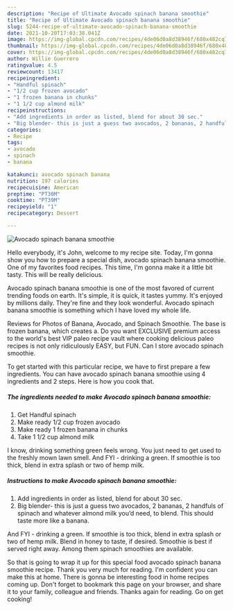 ```yaml
---
description: "Recipe of Ultimate Avocado spinach banana smoothie"
title: "Recipe of Ultimate Avocado spinach banana smoothie"
slug: 5244-recipe-of-ultimate-avocado-spinach-banana-smoothie
date: 2021-10-20T17:03:38.041Z
image: https://img-global.cpcdn.com/recipes/4de06d0a8d38946f/680x482cq70/avocado-spinach-banana-smoothie-recipe-main-photo.jpg
thumbnail: https://img-global.cpcdn.com/recipes/4de06d0a8d38946f/680x482cq70/avocado-spinach-banana-smoothie-recipe-main-photo.jpg
cover: https://img-global.cpcdn.com/recipes/4de06d0a8d38946f/680x482cq70/avocado-spinach-banana-smoothie-recipe-main-photo.jpg
author: Willie Guerrero
ratingvalue: 4.5
reviewcount: 13417
recipeingredient:
- "Handful spinach"
- "1/2 cup frozen avocado"
- "1 frozen banana in chunks"
- "1 1/2 cup almond milk"
recipeinstructions:
- "Add ingredients in order as listed, blend for about 30 sec."
- "Big blender- this is just a guess two avocados, 2 bananas, 2 handfuls of spinach and whatever almond milk you’d need, to blend. This should taste more like a banana."
categories:
- Recipe
tags:
- avocado
- spinach
- banana

katakunci: avocado spinach banana 
nutrition: 197 calories
recipecuisine: American
preptime: "PT30M"
cooktime: "PT39M"
recipeyield: "1"
recipecategory: Dessert

---
```



![Avocado spinach banana smoothie](https://img-global.cpcdn.com/recipes/4de06d0a8d38946f/680x482cq70/avocado-spinach-banana-smoothie-recipe-main-photo.jpg)

Hello everybody, it's John, welcome to my recipe site. Today, I'm gonna show you how to prepare a special dish, avocado spinach banana smoothie. One of my favorites food recipes. This time, I'm gonna make it a little bit tasty. This will be really delicious.

Avocado spinach banana smoothie is one of the most favored of current trending foods on earth. It's simple, it is quick, it tastes yummy. It's enjoyed by millions daily. They're fine and they look wonderful. Avocado spinach banana smoothie is something which I have loved my whole life.

Reviews for Photos of Banana, Avocado, and Spinach Smoothie. The base is frozen banana, which creates a. Do you want EXCLUSIVE premium access to the world&#39;s best VIP paleo recipe vault where cooking delicious paleo recipes is not only ridiculously EASY, but FUN. Can I store avocado spinach smoothie.


To get started with this particular recipe, we have to first prepare a few ingredients. You can have avocado spinach banana smoothie using 4 ingredients and 2 steps. Here is how you cook that.

<!--inarticleads1-->

##### The ingredients needed to make Avocado spinach banana smoothie:

1. Get Handful spinach
1. Make ready 1/2 cup frozen avocado
1. Make ready 1 frozen banana in chunks
1. Take 1 1/2 cup almond milk


I know, drinking something green feels wrong. You just need to get used to the freshly mown lawn smell. And FYI - drinking a green. If smoothie is too thick, blend in extra splash or two of hemp milk. 

<!--inarticleads2-->

##### Instructions to make Avocado spinach banana smoothie:

1. Add ingredients in order as listed, blend for about 30 sec.
1. Big blender- this is just a guess two avocados, 2 bananas, 2 handfuls of spinach and whatever almond milk you’d need, to blend. This should taste more like a banana.


And FYI - drinking a green. If smoothie is too thick, blend in extra splash or two of hemp milk. Blend in honey to taste, if desired. Smoothie is best if served right away. Among them spinach smoothies are available. 

So that is going to wrap it up for this special food avocado spinach banana smoothie recipe. Thank you very much for reading. I'm confident you can make this at home. There is gonna be interesting food in home recipes coming up. Don't forget to bookmark this page on your browser, and share it to your family, colleague and friends. Thanks again for reading. Go on get cooking!
